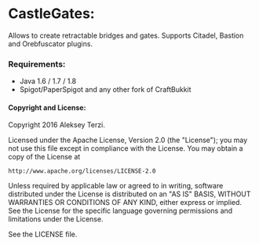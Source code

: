 # CastleGates:

Allows to create retractable bridges and gates.
Supports Citadel, Bastion and Orebfuscator plugins.

### Requirements:
- Java 1.6 / 1.7 / 1.8
- Spigot/PaperSpigot and any other fork of CraftBukkit

#### Copyright and  License:

Copyright 2016 Aleksey Terzi.

Licensed under the Apache License, Version 2.0 (the "License");
you may not use this file except in compliance with the License.
You may obtain a copy of the License at

    http://www.apache.org/licenses/LICENSE-2.0

Unless required by applicable law or agreed to in writing, software
distributed under the License is distributed on an "AS IS" BASIS,
WITHOUT WARRANTIES OR CONDITIONS OF ANY KIND, either express or implied.
See the License for the specific language governing permissions and
limitations under the License.

See the LICENSE file.
